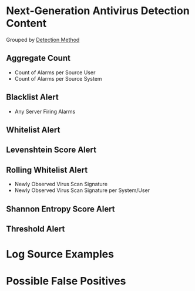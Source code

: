 # Next-Generation Antivirus Detection Content

Grouped by [Detection Method](/Detection-Methods.md)


## Aggregate Count
- Count of Alarms per Source User
- Count of Alarms per Source System


## Blacklist Alert
- Any Server Firing Alarms


## Whitelist Alert


## Levenshtein Score Alert


## Rolling Whitelist Alert
- Newly Observed Virus Scan Signature
- Newly Observed Virus Scan Signature per System/User

## Shannon Entropy Score Alert


## Threshold Alert


# Log Source Examples


# Possible False Positives